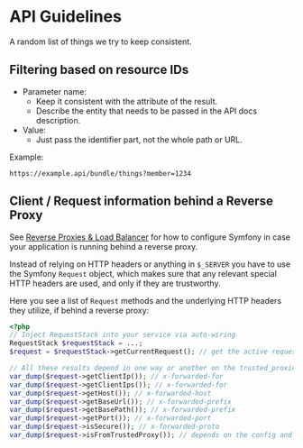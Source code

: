 # API Guidelines

A random list of things we try to keep consistent.

## Filtering based on resource IDs

* Parameter name:
    * Keep it consistent with the attribute of the result.
    * Describe the entity that needs to be passed in the API docs description.
* Value:
    * Just pass the identifier part, not the whole path or URL.

Example:

`https://example.api/bundle/things?member=1234`


## Client / Request information behind a Reverse Proxy

See [Reverse Proxies & Load Balancer](../reverse_proxies.md) for how to
configure Symfony in case your application is running behind a reverse proxy.

Instead of relying on HTTP headers or anything in `$_SERVER` you have to use the
Symfony `Request` object, which makes sure that any relevant special HTTP
headers are used, and only if they are trustworthy.

Here you see a list of `Request` methods and the underlying HTTP headers they
utilize, if behind a reverse proxy:

```php
<?php
// Inject RequestStack into your service via auto-wiring
RequestStack $requestStack = ...;
$request = $requestStack->getCurrentRequest(); // get the active request

// All these results depend in one way or another on the trusted_proxies/trusted_headers config and the HTTPS headers
var_dump($request->getClientIp()); // x-forwarded-for
var_dump($request->getClientIps()); // x-forwarded-for
var_dump($request->getHost()); // x-forwarded-host
var_dump($request->getBaseUrl()); // x-forwarded-prefix
var_dump($request->getBasePath()); // x-forwarded-prefix
var_dump($request->getPort()); // x-forwarded-port
var_dump($request->isSecure()); // x-forwarded-proto
var_dump($request->isFromTrustedProxy()); // depends on the config and the real client IP
```
